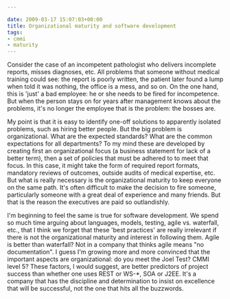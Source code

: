 ```yaml
---

date: 2009-03-17 15:07:03+00:00
title: Organizational maturity and software development
tags:
- cmmi
- maturity
---
```


Consider the case of an incompetent pathologist who delivers incomplete reports, misses diagnoses, etc. All problems that someone without medical training could see: the report is poorly written, the patient later found a lump when told it was nothing, the office is a mess, and so on. On the one hand, this is 'just' a bad employee: he or she needs to be fired for incompetence. But when the person stays on for years after management knows about the problems, it's no longer the employee that is the problem: the bosses are.

My point is that it is easy to identify one-off solutions to apparently isolated problems, such as hiring better people. But the big problem is organizational. What are the expected standards? What are the common expectations for all departments? To my mind these are developed by creating first an organizational focus (a business statement for lack of a better term), then a set of policies that must be adhered to to meet that focus. In this case, it might take the form of required report formats, mandatory reviews of outcomes, outside audits of medical expertise, etc. But what is really necessary is the organizational maturity to keep everyone on the same path. It's often difficult to make the decision to fire someone, particularly someone with a great deal of experience and many friends. But that is the reason the executives are paid so outlandishly.

I'm beginning to feel the same is true for software development. We spend so much time arguing about languages, models, testing, agile vs. waterfall, etc., that I think we forget that these 'best practices' are really irrelevant if there is not the organizational maturity and interest in following them. Agile is better than waterfall? Not in a company that thinks agile means "no documentation". I guess I'm growing more and more convinced that the important aspects are organizational: do you meet the Joel Test? CMMI level 5? These factors, I would suggest, are better predictors of project success than whether one uses REST or WS-*, SOA or J2EE. It's a company that has the discipline and determination to insist on excellence that will be successful, not the one that hits all the buzzwords.

